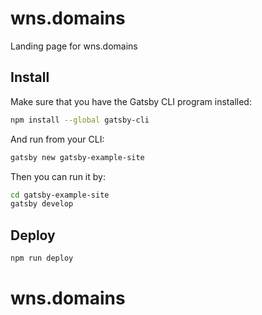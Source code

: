 # wns.domains

Landing page for wns.domains

## Install

Make sure that you have the Gatsby CLI program installed:

```sh
npm install --global gatsby-cli
```

And run from your CLI:

```sh
gatsby new gatsby-example-site
```

Then you can run it by:

```sh
cd gatsby-example-site
gatsby develop
```

## Deploy

```sh
npm run deploy
```
# wns.domains
